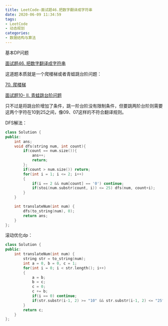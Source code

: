 ```yaml
---
title: LeetCode-面试题46.把数字翻译成字符串
date: 2020-06-09 11:34:59
tags:
- LeetCode
- 动态规划
categories:
- 数据结构与算法
---
```

基本DP问题

[面试题46. 把数字翻译成字符串](https://leetcode-cn.com/problems/ba-shu-zi-fan-yi-cheng-zi-fu-chuan-lcof/)
<!--more-->
这道题本质就是一个爬楼梯或者青蛙跳台阶问题：

[70. 爬楼梯](https://leetcode-cn.com/problems/climbing-stairs/)

[面试题10- II. 青蛙跳台阶问题](https://leetcode-cn.com/problems/qing-wa-tiao-tai-jie-wen-ti-lcof/)

只不过是将跳台阶增加了条件，跳一阶台阶没有限制条件，但要跳两阶台阶则需要这两个字符在10到25之间，像09、07这样的不符合翻译规则。

DFS解法：
```c++
class Solution {
public:
    int ans;
    void dfs(string num, int count){
        if(count == num.size()){
            ans++;
            return;
        };
        if(count > num.size()) return;
        for(int i = 1; i <= 2; i++)
        {
            if(i == 2 && num[count] == '0') continue;
            if(stoi(num.substr(count, i)) <= 25) dfs(num, count+i);
        }
    }

    int translateNum(int num) {
        dfs(to_string(num), 0);
        return ans;
    }
};
```
滚动优化dp：
```c++
class Solution {
public:
    int translateNum(int num) {
        string str = to_string(num);
        int a = 0, b = 0, c = 1;
        for(int i = 0; i < str.length(); i++)
        {
            a = b;
            b = c;
            c = 0;
            c += b;
            if(i == 0) continue;
            if(str.substr(i-1, 2) >= "10" && str.substr(i-1, 2) <= "25") c += a;
        }
        return c;
    }
};
```

